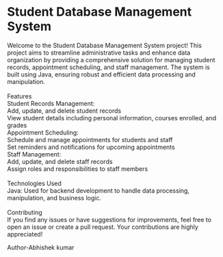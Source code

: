 # Student Database Management System
Welcome to the Student Database Management System project! This project aims to streamline administrative tasks and enhance data organization by providing a comprehensive solution for managing student records, appointment scheduling, and staff management. The system is built using Java, ensuring robust and efficient data processing and manipulation.
<br><br>
Features
<br>
Student Records Management:<br>
Add, update, and delete student records<br>
View student details including personal information, courses enrolled, and grades
<br>
Appointment Scheduling:<br>
Schedule and manage appointments for students and staff<br>
Set reminders and notifications for upcoming appointments
<br>
Staff Management:<br>
Add, update, and delete staff records<br>
Assign roles and responsibilities to staff members
<br><br>
Technologies Used<br>
Java: Used for backend development to handle data processing, manipulation, and business logic.
<br><br>
Contributing <br>
If you find any issues or have suggestions for improvements, feel free to open an issue or create a pull request. Your contributions are highly appreciated!
<br>

Author-Abhishek kumar
